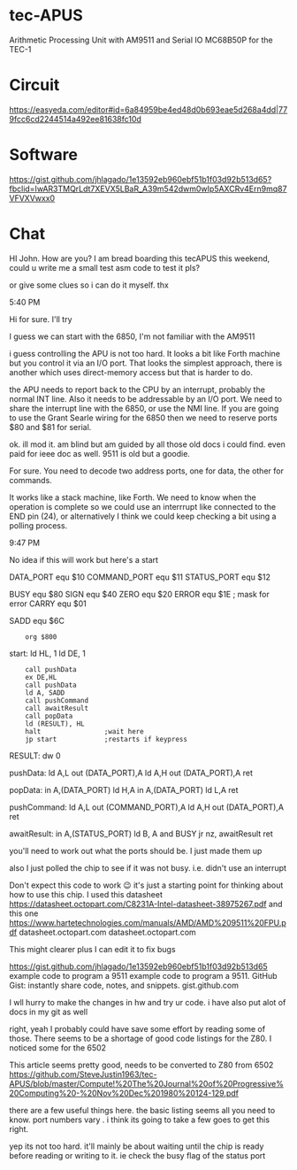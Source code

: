 # tec-APUS

Arithmetic Processing Unit with AM9511 and Serial IO MC68B50P for the TEC-1

# Circuit
https://easyeda.com/editor#id=6a84959be4ed48d0b693eae5d268a4dd|779fcc6cd2244514a492ee81638fc10d

# Software
https://gist.github.com/jhlagado/1e13592eb960ebf51b1f03d92b513d65?fbclid=IwAR3TMQrLdt7XEVX5LBaR_A39m542dwm0wIp5AXCRv4Ern9mq87VFVXVwxx0

# Chat

HI John. How are you? I am bread boarding this tecAPUS this weekend, could u write me a small test asm code to test it pls?


or give some clues so i can do it myself. thx


5:40 PM

Hi for sure. I'll try


I guess we can start with the 6850, I'm not familiar with the AM9511



i guess controlling the APU is not too hard. It looks a bit like Forth machine but you control it via an I/O port. That looks the simplest approach, there is another which uses direct-memory access but that is harder to do.





the APU needs to report back to the CPU by an interrupt, probably the normal INT line. Also it needs to be addressable by an I/O port. We need to share the interrupt line with the 6850, or use the NMI line. If you are going to use the Grant Searle wiring for the 6850 then we need to reserve ports $80 and $81 for serial.


ok. ill mod it. am blind but am guided by all those old docs i could find. even paid for ieee doc as well. 9511 is old but a goodie.



For sure. You need to decode two address ports, one for data, the other for commands.


It works like a stack machine, like Forth. We need to know when the operation is complete so we could use an interrrupt like connected to the END pin (24), or alternatively I think we could keep checking a bit using a polling process.


9:47 PM

No idea if this will work but here's a start

DATA_PORT equ $10
COMMAND_PORT equ $11
STATUS_PORT equ $12

BUSY equ $80
SIGN equ $40
ZERO equ $20
ERROR equ $1E    ; mask for error
CARRY equ $01

SADD equ $6C

        org $800
start:
        ld HL, 1
        ld DE, 1

        call pushData
        ex DE,HL
        call pushData
        ld A, SADD
        call pushCommand
        call awaitResult    
        call popData        
        ld (RESULT), HL
        halt                ;wait here
        jp start            ;restarts if keypress

RESULT: dw 0
    
pushData:
        ld A,L
        out (DATA_PORT),A
        ld A,H
        out (DATA_PORT),A
        ret
    
popData:
        in A,(DATA_PORT)
        ld H,A
        in A,(DATA_PORT)
        ld L,A
        ret
    
pushCommand:
        ld A,L
        out (COMMAND_PORT),A
        ld A,H
        out (DATA_PORT),A
        ret

awaitResult:
        in A,(STATUS_PORT)
        ld B, A
        and BUSY
        jr nz, awaitResult
        ret



you'll need to work out what the ports should be. I just made them up


also I just polled the chip to see if it was not busy. i.e. didn't use an interrupt


Don't expect this code to work 😉 it's just a starting point for thinking about how to use this chip. I used this datasheet https://datasheet.octopart.com/C8231A-Intel-datasheet-38975267.pdf and this one https://www.hartetechnologies.com/manuals/AMD/AMD%209511%20FPU.pdf
datasheet.octopart.com
datasheet.octopart.com


This might clearer plus I can edit it to fix bugs

https://gist.github.com/jhlagado/1e13592eb960ebf51b1f03d92b513d65
example code to program a 9511
example code to program a 9511. GitHub Gist: instantly share code, notes, and snippets.
gist.github.com


I wll hurry to make the changes in hw and try ur code. i have also put alot of docs in my git as well


right, yeah I probably could have save some effort by reading some of those. There seems to be a shortage of good code listings for the Z80. I noticed some for the 6502


This article seems pretty good, needs to be converted to Z80 from 6502 https://github.com/SteveJustin1963/tec-APUS/blob/master/Compute!%20The%20Journal%20of%20Progressive%20Computing%20-%20Nov%20Dec%201980%20124-129.pdf

there are a few useful things here. the basic listing seems all you need to know. port numbers vary . i think its going to take a few goes to get this right.

yep its not too hard. it'll mainly be about waiting until the chip is ready before reading or writing to it. ie check the busy flag of the status port



